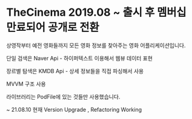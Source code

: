 # TheCinema 2019.08 ~ 출시 후 멤버십 만료되어 공개로 전환 

상영작부터 예전 영화들까지 모든 영화 정보를 찾아주는 영화 어플리케이션입니다.

단일 검색은 Naver Api  - 하이퍼텍스트 이용해서 웹뷰 데이터 표현

장르별 탐색은 KMDB Api - 상세 정보들을 직접 파싱해서 사용 

MVVM 구조 사용 

라이브러리는 PodFile에 있는 것들만 사용했습니다.


~ 21.08.10 현재 Version Upgrade , Refactoring Working
